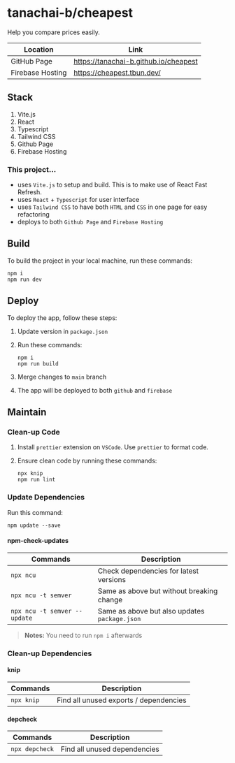 # tanachai-b/cheapest

Help you compare prices easily.

| Location         | Link                                  |
| ---------------- | ------------------------------------- |
| GitHub Page      | https://tanachai-b.github.io/cheapest |
| Firebase Hosting | https://cheapest.tbun.dev/            |

## Stack

1. Vite.js
2. React
3. Typescript
4. Tailwind CSS
5. Github Page
6. Firebase Hosting

### This project...

- uses `Vite.js` to setup and build. This is to make use of React Fast Refresh.
- uses `React` + `Typescript` for user interface
- uses `Tailwind CSS` to have both `HTML` and `CSS` in one page for easy refactoring
- deploys to both `Github Page` and `Firebase Hosting`

## Build

To build the project in your local machine, run these commands:

```
npm i
npm run dev
```

## Deploy

To deploy the app, follow these steps:

1.  Update version in `package.json`
2.  Run these commands:

    ```
    npm i
    npm run build
    ```

3.  Merge changes to `main` branch
4.  The app will be deployed to both `github` and `firebase`

## Maintain

### Clean-up Code

1. Install `prettier` extension on `VSCode`. Use `prettier` to format code.
2. Ensure clean code by running these commands:

   ```
   npx knip
   npm run lint
   ```

### Update Dependencies

Run this command:

```
npm update --save
```

#### npm-check-updates

| Commands                     | Description                                   |
| ---------------------------- | --------------------------------------------- |
| `npx ncu`                    | Check dependencies for latest versions        |
| `npx ncu -t semver`          | Same as above but without breaking change     |
| `npx ncu -t semver --update` | Same as above but also updates `package.json` |

> **Notes:** You need to run `npm i` afterwards

### Clean-up Dependencies

#### knip

| Commands   | Description                            |
| ---------- | -------------------------------------- |
| `npx knip` | Find all unused exports / dependencies |

#### depcheck

| Commands       | Description                  |
| -------------- | ---------------------------- |
| `npx depcheck` | Find all unused dependencies |
